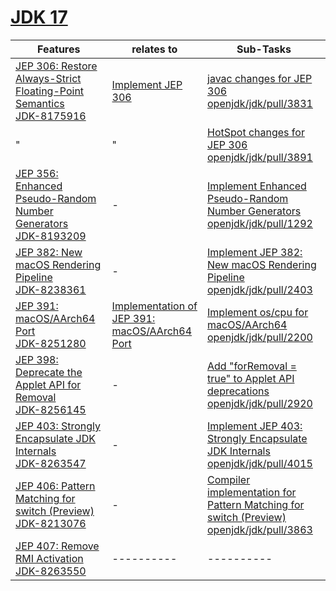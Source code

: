 # [JDK 17](https://openjdk.org/projects/jdk/17/)

| Features | relates to | Sub-Tasks | 
| ---------- | ---------- | ---------- |
| [JEP 306: Restore Always-Strict Floating-Point Semantics](https://openjdk.org/jeps/306) <br/> [JDK-8175916](https://bugs.openjdk.org/browse/JDK-8175916) | [Implement JEP 306](https://bugs.openjdk.org/browse/JDK-8266398) | [javac changes for JEP 306](https://bugs.openjdk.org/browse/JDK-8244146)  <br/> [openjdk/jdk/pull/3831](https://github.com/openjdk/jdk/pull/3831) |
| " | " | [HotSpot changes for JEP 306](https://bugs.openjdk.org/browse/JDK-8266530) <br/> [openjdk/jdk/pull/3891](https://github.com/openjdk/jdk/pull/3891) |
| [JEP 356: Enhanced Pseudo-Random Number Generators](https://openjdk.org/jeps/356) <br/> [JDK-8193209](https://bugs.openjdk.org/browse/JDK-8193209) | - | [Implement Enhanced Pseudo-Random Number Generators](https://bugs.openjdk.org/browse/JDK-8248862) <br/> [openjdk/jdk/pull/1292](https://github.com/openjdk/jdk/pull/1292) |
| [JEP 382: New macOS Rendering Pipeline](https://openjdk.org/jeps/382) <br/> [JDK-8238361](https://bugs.openjdk.org/browse/JDK-8238361) | - | [Implement JEP 382: New macOS Rendering Pipeline](https://bugs.openjdk.org/browse/JDK-8260931) <br/> [openjdk/jdk/pull/2403](https://github.com/openjdk/jdk/pull/2403) |
| [JEP 391: macOS/AArch64 Port](https://openjdk.org/jeps/391) <br/> [JDK-8251280](https://bugs.openjdk.org/browse/JDK-8251280) | [Implementation of JEP 391: macOS/AArch64 Port](https://bugs.openjdk.org/browse/JDK-8253795) | [Implement os/cpu for macOS/AArch64](https://bugs.openjdk.org/browse/JDK-8253819) <br/> [openjdk/jdk/pull/2200](https://github.com/openjdk/jdk/pull/2200) |
| [JEP 398: Deprecate the Applet API for Removal](https://openjdk.org/jeps/398) <br/> [JDK-8256145](https://bugs.openjdk.org/browse/JDK-8256145) | - | [Add "forRemoval = true" to Applet API deprecations](https://bugs.openjdk.org/browse/JDK-8189198) <br/> [openjdk/jdk/pull/2920](https://github.com/openjdk/jdk/pull/2920) |
| [JEP 403: Strongly Encapsulate JDK Internals](https://openjdk.org/jeps/403) <br/> [JDK-8263547](https://bugs.openjdk.org/browse/JDK-8263547) | - | [Implement JEP 403: Strongly Encapsulate JDK Internals](https://bugs.openjdk.org/browse/JDK-8266851) <br/> [openjdk/jdk/pull/4015](https://github.com/openjdk/jdk/pull/4015) |
| [JEP 406: Pattern Matching for switch (Preview)](https://openjdk.org/jeps/406) <br/> [JDK-8213076](https://bugs.openjdk.org/browse/JDK-8213076) | - | [Compiler implementation for Pattern Matching for switch (Preview)](https://bugs.openjdk.org/browse/JDK-8262891) <br/> [openjdk/jdk/pull/3863](https://github.com/openjdk/jdk/pull/3863) |
| [JEP 407: Remove RMI Activation](https://openjdk.org/jeps/407) <br/> [JDK-8263550](https://bugs.openjdk.org/browse/JDK-8263550) | ---------- | ---------- |
